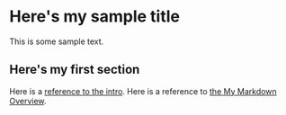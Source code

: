 # Here's my sample title

This is some sample text.

## Here's my first section

Here is a [reference to the intro](intro.md). Here is a reference to [the My Markdown Overview](mymarkdownfile.md).